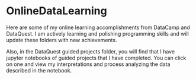 # OnlineDataLearning

Here are some of my online learning accomplishments from DataCamp and DataQuest. I am actively learning and polishing programming skills and will update these folders with new achievements.

Also, in the DataQuest guided projects folder, you will find that I have jupyter notebooks of guided projects that I have completed. You can click on one and view my interpretations and process analyzing the data described in the notebook. 
